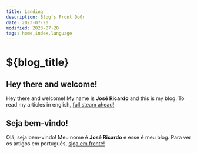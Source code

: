 ```yaml
---
title: Landing
description: Blog's Front Do0r
date: 2023-07-20
modified: 2023-07-20
tags: home,index,language
---
```

# ${blog_title}

## <span class="fi fi-us"></span> Hey there and welcome!
<i class="fa-solid fa-user-astronaut"></i>  Hey there and welcome!
My name is **José Ricardo** and this is my blog.
To read my articles in english, [full steam ahead!](en-us/index.html)

## <span class="fi fi-br"></span> Seja bem-vindo!
<i class="fa-solid fa-user-astronaut"></i>  Olá, seja bem-vindo!
Meu nome é **José Ricardo** e esse é meu blog.
Para ver os artigos em português, [siga em frente!](pt-br/index.html)
